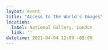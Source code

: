 ```yaml
---
layout: event
title: "Access to the World's Images"
location:
  label: National Gallery, London
  link: ''
datetime: 2021-04-04 12:00 −05:00
---
```

